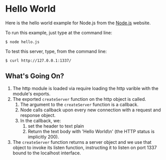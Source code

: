 # Hello World

Here is the hello world example for Node.js from the [Node.js](http://nodejs.org/) website.

To run this example, just type at the command line:

    $ node hello.js

To test this server, type, from the command line:

    $ curl http://127.0.0.1:1337/

## What's Going On?

1. The http module is loaded via require loading the http varible with the
   module's exports.
2. The exported `createServer` function on the http object is called.
    1. The argument to the `createServer` function is a callback.
    2. Node calls callback upon every new connection with a request and response
        object.
    3. In the callback, we:
        1. set the header to text plain
        2. Return the text body with 'Hello World\n' (the HTTP status is
           implicitly 200).
3. The `createServer` function returns a server object and we use that object to
   invoke its listen function, instructing it to listen on port 1337 bound to
   the localhost interface.

